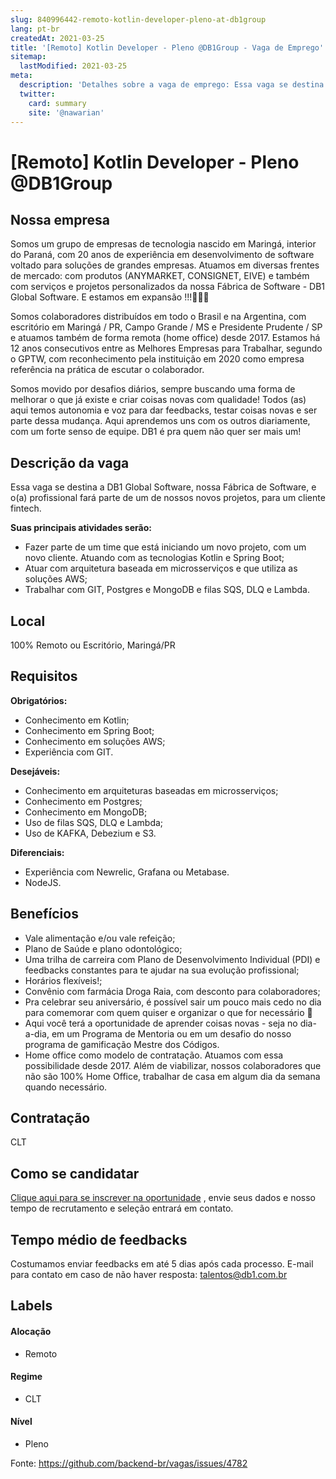 ```yaml
---
slug: 840996442-remoto-kotlin-developer-pleno-at-db1group
lang: pt-br
createdAt: 2021-03-25
title: '[Remoto] Kotlin Developer - Pleno @DB1Group - Vaga de Emprego'
sitemap:
  lastModified: 2021-03-25
meta:
  description: 'Detalhes sobre a vaga de emprego: Essa vaga se destina a DB1 Global Software, nossa Fábrica de Software, e o(a) profissional fará parte de um de nossos novos projetos, para um cliente fintech. **Suas principais atividades serão:** - Fazer parte de um time que está iniciando um novo projeto, com um novo cliente. Atuando com as tecnologias Kotlin e Spring Boot; - Atuar com arquitetura baseada em microsserviços e que utiliza as soluções AWS; - Trabalhar com GIT, Postgres e MongoDB e filas SQS, DLQ e Lambda.'
  twitter:
    card: summary
    site: '@nawarian'
---
```


# [Remoto] Kotlin Developer - Pleno @DB1Group

## Nossa empresa

Somos um grupo de empresas de tecnologia nascido em Maringá, interior do Paraná, com 20 anos de experiência em desenvolvimento de software voltado para soluções de grandes empresas. Atuamos em diversas frentes de mercado: com produtos (ANYMARKET, CONSIGNET, EIVE) e também com serviços e projetos personalizados da nossa Fábrica de Software - DB1 Global Software. E estamos em expansão !!!🚀🚀🚀

Somos colaboradores distribuídos em todo o Brasil e na Argentina, com escritório em Maringá / PR, Campo Grande / MS e Presidente Prudente / SP e atuamos também de forma remota (home office) desde 2017. Estamos há 12 anos consecutivos entre as Melhores Empresas para Trabalhar, segundo o GPTW, com reconhecimento pela instituição em 2020 como empresa referência na prática de escutar o colaborador.

Somos movido por desafios diários, sempre buscando uma forma de melhorar o que já existe e criar coisas novas com qualidade! Todos (as) aqui temos autonomia e voz para dar feedbacks, testar coisas novas e ser parte dessa mudança. Aqui aprendemos uns com os outros diariamente, com um forte senso de equipe. DB1 é pra quem não quer ser mais um!

## Descrição da vaga

Essa vaga se destina a DB1 Global Software, nossa Fábrica de Software, e o(a) profissional fará parte de um de nossos novos projetos, para um cliente fintech.

**Suas principais atividades serão:**

- Fazer parte de um time que está iniciando um novo projeto, com um novo cliente. Atuando com as tecnologias Kotlin e Spring Boot;
- Atuar com arquitetura baseada em microsserviços e que utiliza as soluções AWS;
- Trabalhar com GIT, Postgres e MongoDB e filas SQS, DLQ e Lambda.

## Local

100% Remoto ou Escritório, Maringá/PR
## Requisitos

**Obrigatórios:**
- Conhecimento em Kotlin;
- Conhecimento em Spring Boot;
- Conhecimento em soluções AWS;
- Experiência com GIT.

**Desejáveis:**
- Conhecimento em arquiteturas baseadas em microsserviços;
- Conhecimento em Postgres;
- Conhecimento em MongoDB;
- Uso de filas SQS, DLQ e Lambda;
- Uso de KAFKA, Debezium e S3.

**Diferenciais:**
- Experiência com Newrelic, Grafana ou Metabase.
- NodeJS.

## Benefícios

- Vale alimentação e/ou vale refeição;
- Plano de Saúde e plano odontológico;
- Uma trilha de carreira com Plano de Desenvolvimento Individual (PDI) e feedbacks constantes para te ajudar na sua evolução profissional;
- Horários flexíveis!;
- Convênio com farmácia Droga Raia, com desconto para colaboradores;
- Pra celebrar seu aniversário, é possível sair um pouco mais cedo no dia para comemorar com quem quiser e organizar o que for necessário 🥳
- Aqui você terá a oportunidade de aprender coisas novas - seja no dia-a-dia, em um Programa de Mentoria ou em um desafio do nosso programa de gamificação Mestre dos Códigos.
- Home office como modelo de contratação. Atuamos com essa possibilidade desde 2017. Além de viabilizar, nossos colaboradores que não são 100% Home Office, trabalhar de casa em algum dia da semana quando necessário.

## Contratação

CLT

## Como se candidatar

[Clique aqui para se inscrever na oportunidade](https://vagasdb1.recruiterbox.com/jobs/fk0uvw4?source=Github) , envie seus dados e nosso tempo de recrutamento e seleção entrará em contato.

## Tempo médio de feedbacks

Costumamos enviar feedbacks em até 5 dias após cada processo.
E-mail para contato em caso de não haver resposta: talentos@db1.com.br

## Labels

#### Alocação
- Remoto

#### Regime
- CLT

#### Nível
- Pleno

Fonte: https://github.com/backend-br/vagas/issues/4782